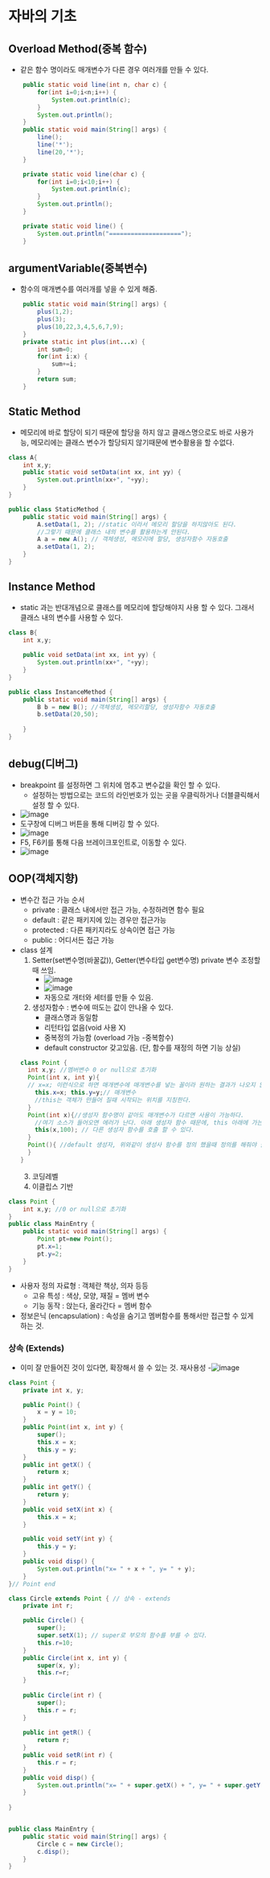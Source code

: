 # 자바의 기초

## Overload Method(중복 함수)
  - 같은 함수 명이라도 매개변수가 다른 경우 여러개를 만들 수 있다.
```java
	public static void line(int n, char c) {
		for(int i=0;i<n;i++) {
			System.out.println(c);
		}
		System.out.println();
	}
	public static void main(String[] args) {
		line();
		line('*');
		line(20,'*');
	}

	private static void line(char c) {
		for(int i=0;i<10;i++) {
			System.out.println(c);
		}
		System.out.println();
	}

	private static void line() {
		System.out.println("====================");
	}
```
## argumentVariable(중복변수)
  - 함수의 매개변수를 여러개를 넣을 수 있게 해줌.
```java
	public static void main(String[] args) {
		plus(1,2);
		plus(3);
		plus(10,22,3,4,5,6,7,9);
	}
	private static int plus(int...x) {
		int sum=0;
		for(int i:x) {
			sum+=i;
		}
		return sum;
	}
```
## Static Method
  - 메모리에 바로 할당이 되기 때문에 할당을 하지 않고 클래스명으로도 바로 사용가능, 메모리에는 클래스 변수가 할당되지 않기때문에 변수활용을 할 수없다.
```java
class A{
	int x,y;
	public static void setData(int xx, int yy) {
		System.out.println(xx+", "+yy);
	}
}

public class StaticMethod {
	public static void main(String[] args) {
		A.setData(1, 2); //static 이라서 메모리 할당을 하지않아도 된다.
		//그렇기 때문에 클래스 내의 변수를 활용하는게 안된다.
		A a = new A(); // 객체생성, 메모리에 할당, 생성자함수 자동호출
		a.setData(1, 2);
	}
}
```
## Instance Method
  - static 과는 반대개념으로 클래스를 메모리에 할당해야지 사용 할 수 있다. 그래서 클래스 내의 변수를 사용할 수 있다.
```java
class B{
	int x,y;
	
	public void setData(int xx, int yy) {
		System.out.println(xx+", "+yy);
	}
}

public class InstanceMethod {
	public static void main(String[] args) {
		B b = new B(); //객체생성, 메모리할당, 생성자함수 자동호출
		b.setData(20,50);
		
	}
}

```
## debug(디버그)
  - breakpoint 를 설정하면 그 위치에 멈추고 변수값을 확인 할 수 있다.
      - 설정하는 방법으로는 코드의 라인번호가 있는 곳을 우클릭하거나 더블클릭해서 설정 할 수 있다.
  - ![image](https://user-images.githubusercontent.com/11310445/131379703-a761c061-9ddb-4742-a942-454ddd9569fc.png)
  - 도구창에 디버그 버튼을 통해 디버깅 할 수 있다.
  - ![image](https://user-images.githubusercontent.com/11310445/131379801-6f1bb8e6-b270-4445-a692-059255af81a5.png)
  - F5, F6키를 통해 다음 브레이크포인트로, 이동할 수 있다.
  - ![image](https://user-images.githubusercontent.com/11310445/131379938-bfb114e0-f61c-41e2-b8b3-1cd2620ee1cc.png)


## OOP(객체지향)
  - 변수간 접근 가능 순서
    - private : 클래스 내에서만 접근 가능, 수정하려면 함수 필요
    - default : 같은 패키지에 있는 경우만 접근가능
    - protected : 다른 패키지라도 상속이면 접근 가능
    - public : 어디서든 접근 가능
  - class 설계
    1) Setter(set변수명(바꿀값)), Getter(변수타입 get변수명) private 변수 조정할 때 쓰임.
        - ![image](https://user-images.githubusercontent.com/11310445/131288710-e4523609-5a91-4720-8649-618258b28459.png)
        - ![image](https://user-images.githubusercontent.com/11310445/131288910-59c4233d-eef3-42d5-aac4-64bf50b87bbc.png)
        - 자동으로 개터와 세터를 만들 수 있음.
    2) 생성자함수 : 변수에 떠도는 값이 안나올 수 있다.
        - 클래스명과 동일함
        - 리턴타입 없음(void 사용 X)
        - 중복정의 가능함 (overload 가능 -중복함수)
        - default constructor 갖고있음. (단, 함수를 재정의 하면 기능 상실)
    ```java
    class Point {
      int x,y; //멤버변수 0 or null으로 초기화
      Point(int x, int y){
      // x=x; 이런식으로 하면 매개변수에 매개변수를 넣는 꼴이라 원하는 결과가 나오지 않음.
        this.x=x; this.y=y;// 매개변수
        //this는 객체가 만들어 질때 시작되는 위치를 지칭한다.
      }
      Point(int x){//생성자 함수명이 같아도 매개변수가 다르면 사용이 가능하다.
        //여기 소스가 들어오면 에러가 난다. 아래 생성자 함수 때문에, this 아래에 가는건 상관없다.
        this(x,100); // 다른 생성자 함수를 호출 할 수 있다.
      }
      Point(){ //default 생성자, 위와같이 생성사 함수를 정의 했을때 정의를 해줘야 쓸 수 있다.
      }
    }
    ```
    3) 코딩레벨
    4) 이클립스 기반
    
```java
class Point {
	int x,y; //0 or null으로 초기화
}
public class MainEntry {
	public static void main(String[] args) {
		Point pt=new Point();
		pt.x=1;
		pt.y=2;
	}
}
```
  - 사용자 정의 자료형 : 객체란 책상, 의자 등등
    - 고유 특성 : 색상, 모양, 재질 = 멤버 변수
    - 기능 동작 : 앉는다, 올라간다 = 멤버 함수
  - 정보은닉 (encapsulation) : 속성을 숨기고 멤버함수를 통해서만 접근할 수 있게 하는 것.
### 상속 (Extends)
  - 이미 잘 만들어진 것이 있다면, 확장해서 쓸 수 있는 것. 재사용성
  -![image](https://user-images.githubusercontent.com/11310445/131299589-70aa1086-6752-41f9-81da-a5e76f85aa18.png)
```java
class Point {
	private int x, y;

	public Point() {
		x = y = 10;
	}
	public Point(int x, int y) {
		super();
		this.x = x;
		this.y = y;
	}
	public int getX() {
		return x;
	}
	public int getY() {
		return y;
	}
	public void setX(int x) {
		this.x = x;
	}

	public void setY(int y) {
		this.y = y;
	}
	public void disp() {
		System.out.println("x= " + x + ", y= " + y);
	}
}// Point end

class Circle extends Point { // 상속 - extends
	private int r;

	public Circle() {
		super();
		super.setX(1); // super로 부모의 함수를 부를 수 있다.
		this.r=10;
	}
	public Circle(int x, int y) {
		super(x, y);
		this.r=r;
	}
	
	public Circle(int r) {
		super();
		this.r = r;
	}
	
	public int getR() {
		return r;
	}
	public void setR(int r) {
		this.r = r;
	}
	public void disp() {
		System.out.println("x= " + super.getX() + ", y= " + super.getY()+", r= " + r);
	}
	
}


public class MainEntry {
	public static void main(String[] args) {
		Circle c = new Circle();
		c.disp();
	}
}
```

